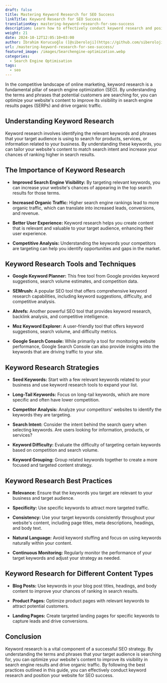 ```yaml
---
draft: false
title: Mastering Keyword Research for SEO Success
linkTitle: Keyword Research for SEO Success
translationKey: mastering-keyword-research-for-seo-success
description: Learn how to effectively conduct keyword research and position your website for SEO success.
weight: 21
date: 2024-10-12T12:05:10+03:00
author: İbrahim Korucuoğlu ([@siberoloji](https://github.com/siberoloji))
url: /mastering-keyword-research-for-seo-success/
featured_image: /images/Searchengine-optimization.webp
categories:
  - Search Engine Optimisation
tags:
  - seo
---
```

In the competitive landscape of online marketing, keyword research is a fundamental pillar of search engine optimization (SEO). By understanding the terms and phrases that potential customers are searching for, you can optimize your website's content to improve its visibility in search engine results pages (SERPs) and drive organic traffic.

## Understanding Keyword Research

Keyword research involves identifying the relevant keywords and phrases that your target audience is using to search for products, services, or information related to your business. By understanding these keywords, you can tailor your website's content to match search intent and increase your chances of ranking higher in search results.

## The Importance of Keyword Research

* **Improved Search Engine Visibility:** By targeting relevant keywords, you can increase your website's chances of appearing in the top search results for those terms.

* **Increased Organic Traffic:** Higher search engine rankings lead to more organic traffic, which can translate into increased leads, conversions, and revenue.

* **Better User Experience:** Keyword research helps you create content that is relevant and valuable to your target audience, enhancing their user experience.

* **Competitive Analysis:** Understanding the keywords your competitors are targeting can help you identify opportunities and gaps in the market.

## Keyword Research Tools and Techniques

* **Google Keyword Planner:** This free tool from Google provides keyword suggestions, search volume estimates, and competition data.

* **SEMrush:** A popular SEO tool that offers comprehensive keyword research capabilities, including keyword suggestions, difficulty, and competitive analysis.

* **Ahrefs:** Another powerful SEO tool that provides keyword research, backlink analysis, and competitive intelligence.

* **Moz Keyword Explorer:** A user-friendly tool that offers keyword suggestions, search volume, and difficulty metrics.

* **Google Search Console:** While primarily a tool for monitoring website performance, Google Search Console can also provide insights into the keywords that are driving traffic to your site.

## Keyword Research Strategies

* **Seed Keywords:** Start with a few relevant keywords related to your business and use keyword research tools to expand your list.

* **Long-Tail Keywords:** Focus on long-tail keywords, which are more specific and often have lower competition.

* **Competitor Analysis:** Analyze your competitors' websites to identify the keywords they are targeting.

* **Search Intent:** Consider the intent behind the search query when selecting keywords. Are users looking for information, products, or services?

* **Keyword Difficulty:** Evaluate the difficulty of targeting certain keywords based on competition and search volume.

* **Keyword Grouping:** Group related keywords together to create a more focused and targeted content strategy.

## Keyword Research Best Practices

* **Relevance:** Ensure that the keywords you target are relevant to your business and target audience.

* **Specificity:** Use specific keywords to attract more targeted traffic.

* **Consistency:** Use your target keywords consistently throughout your website's content, including page titles, meta descriptions, headings, and body text.

* **Natural Language:** Avoid keyword stuffing and focus on using keywords naturally within your content.

* **Continuous Monitoring:** Regularly monitor the performance of your target keywords and adjust your strategy as needed.

## Keyword Research for Different Content Types

* **Blog Posts:** Use keywords in your blog post titles, headings, and body content to improve your chances of ranking in search results.

* **Product Pages:** Optimize product pages with relevant keywords to attract potential customers.

* **Landing Pages:** Create targeted landing pages for specific keywords to capture leads and drive conversions.


## Conclusion

Keyword research is a vital component of a successful SEO strategy. By understanding the terms and phrases that your target audience is searching for, you can optimize your website's content to improve its visibility in search engine results and drive organic traffic. By following the best practices outlined in this guide, you can effectively conduct keyword research and position your website for SEO success.
